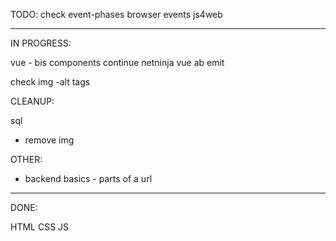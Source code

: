 TODO: check event-phases browser events js4web

---

IN PROGRESS:

vue - bis components
continue netninja vue ab emit

check img -alt tags

CLEANUP:

sql

- remove img

OTHER:

- backend basics - parts of a url

---

DONE:

HTML
CSS
JS
